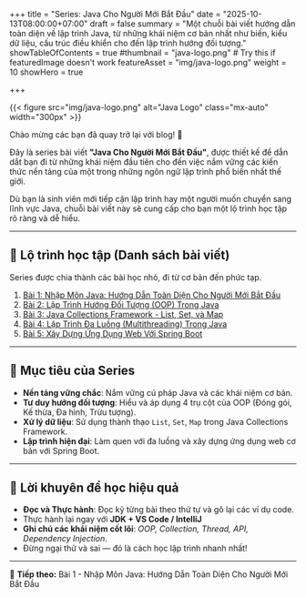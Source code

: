 +++
title = "Series: Java Cho Người Mới Bắt Đầu"
date = "2025-10-13T08:00:00+07:00"
draft = false
summary = "Một chuỗi bài viết hướng dẫn toàn diện về lập trình Java, từ những khái niệm cơ bản nhất như biến, kiểu dữ liệu, cấu trúc điều khiển cho đến lập trình hướng đối tượng."
showTableOfContents = true
#thumbnail = "java-logo.png"    # Try this if featuredImage doesn't work
featureAsset = "img/java-logo.png"
weight = 10
showHero = true

+++

{{< figure src="img/java-logo.png" alt="Java Logo" class="mx-auto" width="300px" >}}

Chào mừng các bạn đã quay trở lại với blog! 👋

Đây là series bài viết **"Java Cho Người Mới Bắt Đầu"**, được thiết kế để dẫn dắt bạn đi từ những khái niệm đầu tiên cho đến việc nắm vững các kiến thức nền tảng của một trong những ngôn ngữ lập trình phổ biến nhất thế giới.

Dù bạn là sinh viên mới tiếp cận lập trình hay một người muốn chuyển sang lĩnh vực Java, chuỗi bài viết này sẽ cung cấp cho bạn một lộ trình học tập rõ ràng và dễ hiểu.

---

## 📘 Lộ trình học tập (Danh sách bài viết)

Series được chia thành các bài học nhỏ, đi từ cơ bản đến phức tạp.

1. [Bài 1: Nhập Môn Java: Hướng Dẫn Toàn Diện Cho Người Mới Bắt Đầu](/posts/java-beginner/01_nhap-mon-java/)
2. [Bài 2: Lập Trình Hướng Đối Tượng (OOP) Trong Java](/posts/java-beginner/02_lap-trinh-huong-doi-tuong/)
3. [Bài 3: Java Collections Framework - List, Set, và Map](/posts/java-beginner/03_java-collections-framework/)
4. [Bài 4: Lập Trình Đa Luồng (Multithreading) Trong Java](/posts/java-beginner/04_lap-trinh-da-luong/)
5. [Bài 5: Xây Dựng Ứng Dụng Web Với Spring Boot](/posts/java-beginner/05_xay-dung-ung-dung-web-voi-spring-boot/)

---

## 🎯 Mục tiêu của Series

- **Nền tảng vững chắc**: Nắm vững cú pháp Java và các khái niệm cơ bản.
- **Tư duy hướng đối tượng**: Hiểu và áp dụng 4 trụ cột của OOP (Đóng gói, Kế thừa, Đa hình, Trừu tượng).
- **Xử lý dữ liệu**: Sử dụng thành thạo `List`, `Set`, `Map` trong Java Collections Framework.
- **Lập trình hiện đại**: Làm quen với đa luồng và xây dựng ứng dụng web cơ bản với Spring Boot.

---

## 🚀 Lời khuyên để học hiệu quả

- **Đọc và Thực hành**: Đọc kỹ từng bài theo thứ tự và gõ lại các ví dụ code.
- Thực hành lại ngay với **JDK + VS Code / IntelliJ**
- **Ghi chú các khái niệm cốt lõi**: _OOP, Collection, Thread, API, Dependency Injection_.
- Đừng ngại thử và sai — đó là cách học lập trình nhanh nhất!

---

🧩 **Tiếp theo:** Bài 1 - Nhập Môn Java: Hướng Dẫn Toàn Diện Cho Người Mới Bắt Đầu

